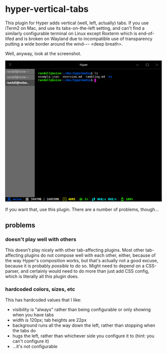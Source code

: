 # hyper-vertical-tabs

This plugin for Hyper adds vertical (well, left, actually) tabs.   If you use iTerm2 on Mac, and use its tabs-on-the-left setting, and can't find a similarly configurable terminal on Linux except Roxterm which is end-of-lifed and is broken on Wayland due to incompatible use of transparency putting a wide border around the wind--- &lt;deep breath&gt;.

Well, anyway, look at the screenshot.

![hyper-vertical-tabs](https://raw.githubusercontent.com/randallsquared/references/master/images/hyper-vertical-tabs.png)


If you want that, use this plugin.   There are a number of problems, though...

## problems

### doesn't play well with others

This doesn't play nicely with other tab-affecting plugins.  Most other tab-affecting plugins do not compose well with each other, either, because of the way Hyper's composition works, but that's actually not a good excuse, because it is probably *possible* to do so.   Might need to depend on a CSS-parser, and certainly would need to do more than just add CSS config, which is literally all this plugin does.


### hardcoded colors, sizes, etc

This has hardcoded values that I like:

* visibility is "always" rather than being configurable or only showing when you have tabs
* width is 120px; tab heights are 22px
* background runs all the way down the left, rather than stopping when the tabs do
* hugs the left, rather than whichever side you configure it to (hint: you can't configure it)
* ...it's not configurable

